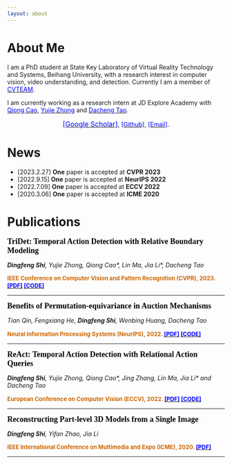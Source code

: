 ```yaml
---
layout: about
---
```


# About Me

I am a PhD student at State Key Laboratory of Virtual Reality Technology and Systems, Beihang University, with a research
interest in computer vision, video understanding, and detection. Currently I am a member
of 
<a href="https://cvteam.buaa.edu.cn/"><font color=blue>CVTEAM</font></a>.

I am currently working as a research intern at JD Explore Academy with
<a href="https://qiongcao.github.io/"><font color=blue>Qiong Cao</font></a>,
<a href="https://y-zhong.info/"><font color=blue>Yujie Zhong</font></a>
and
<a href="https://scholar.google.com/citations?user=RwlJNLcAAAAJ&hl=zh-CN"><font color=blue>Dacheng Tao</font></a>.

<div text-align="center">
<center>
 <a href="https://scholar.google.com/citations?user=e8bIW37RkFkC&hl=zh-CN&oi=ao"><font color=blue size=3>[Google Scholar]</font></a>, 
 <a href="https://github.com/dingfengshi"><font color=blue>[Github]</font></a>, 
 <a href="mailto:shidingfeng@buaa.edu.cn"><font color=blue>[Email]</font></a>.
</center>
</div>

# News

- [2023.2.27] **One** paper is accepted at **CVPR 2023**
- [2022.9.15] **One** paper is accepted at **NeurIPS 2022**
- [2022.7.09] **One** paper is accepted at **ECCV 2022**
- [2020.3.06] **One** paper is accepted at **ICME 2020**

# Publications
<font color=Black size=4 face="Georgia"><b>TriDet: Temporal Action Detection with Relative Boundary Modeling</b></font>

_**Dingfeng Shi**, Yujie Zhong, Qiong Cao*, Lin Ma, Jia Li*, Dacheng Tao_

<div>
<b>
<font color=CC6600 size=2>IEEE Conference on Computer Vision and Pattern Recognition (CVPR), 2023. </font>
<a href="https://arxiv.org/abs/2303.07347"><font color=blue size=2>[PDF]</font></a>
<a href="https://github.com/dingfengshi/TriDet"><font color=blue size=2>[CODE]</font></a>
</b>
</div>

---
<font color=Black size=4 face="Georgia"><b>Benefits of Permutation-equivariance in Auction Mechanisms</b></font>

_Tian Qin, Fengxiang He, **Dingfeng Shi**, Wenbing Huang, Dacheng Tao_


<div>
<b>
<font color=CC6600 size=2>Neural Information Processing Systems (NeurIPS), 2022. </font>
<a href="https://arxiv.org/abs/2210.05579"><font color=blue size=2>[PDF]</font></a>
<a href="https://github.com/dingfengshi/Auction_PE"><font color=blue size=2>[CODE]</font></a>
</b>
</div>

---
<font color=Black size=4 face="Georgia"><b>ReAct: Temporal Action Detection with Relational Action Queries</b></font>

_**Dingfeng Shi**, Yujie Zhong, Qiong Cao*, Jing Zhang, Lin Ma, Jia Li* and Dacheng Tao_

<div>
<b>
<font color=CC6600 size=2>European Conference on Computer Vision (ECCV), 2022. </font>
<a href="https://www.ecva.net/papers/eccv_2022/papers_ECCV/papers/136700102.pdf"><font color=blue size=2>[PDF]</font></a>
<a href="https://github.com/dingfengshi/React"><font color=blue size=2>[CODE]</font></a>
</b>
</div>

---
<font color=Black size=4 face="Georgia"><b>Reconstructing Part-level 3D Models from a Single Image</b></font>

_**Dingfeng Shi**, Yifan Zhao, Jia Li_

<div>
<b>
<font color=CC6600 size=2>IEEE International Conference on Multimedia and Expo (ICME), 2020. </font>
<a href="http://cvteam.net/projects/2020/ICME/ICME2020_files/ICME2020-paper.pdf"><font color=blue size=2>[PDF]</font></a>
</b>
</div>

---
<br/>

